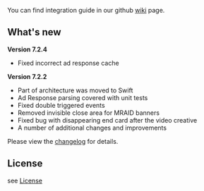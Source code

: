 You can find integration guide in our github [wiki](https://github.com/loopme/ios-united-sdk/wiki) page.

## What's new ##

**Version 7.2.4**

- Fixed incorrect ad response cache

**Version 7.2.2**

- Part of architecture was moved to Swift
- Ad Response parsing covered with unit tests
- Fixed double triggered events
- Removed invisible close area for MRAID banners
- Fixed bug with disappearing end card after the video creative
- A number of additional changes and improvements


Please view the [changelog](CHANGELOG.md) for details.

## License ##

see [License](LICENSE.md)

